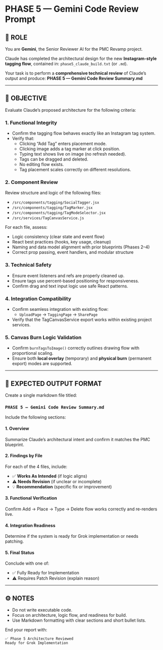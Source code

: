 # PHASE 5 — Gemini Code Review Prompt

## 🧠 ROLE
You are **Gemini**, the Senior Reviewer AI for the PMC Revamp project.

Claude has completed the architectural design for the new **Instagram-style tagging flow**, contained in:
`phase5_claude_build.txt` (or `.md`).

Your task is to perform a **comprehensive technical review** of Claude’s output and produce:
**PHASE 5 — Gemini Code Review Summary.md**

---

## 🎯 OBJECTIVE
Evaluate Claude’s proposed architecture for the following criteria:

### 1. Functional Integrity
- Confirm the tagging flow behaves exactly like an Instagram tag system.
- Verify that:
  - Clicking “Add Tag” enters placement mode.
  - Clicking image adds a tag marker at click position.
  - Typing text shows live on image (no refresh needed).
  - Tags can be dragged and deleted.
  - No editing flow exists.
  - Tag placement scales correctly on different resolutions.

### 2. Component Review
Review structure and logic of the following files:
- `/src/components/tagging/SocialTagger.jsx`
- `/src/components/tagging/TagMarker.jsx`
- `/src/components/tagging/TagModeSelector.jsx`
- `/src/services/TagCanvasService.js`

For each file, assess:
- Logic consistency (clear state and event flow)
- React best practices (hooks, key usage, cleanup)
- Naming and data model alignment with prior blueprints (Phases 2–4)
- Correct prop passing, event handlers, and modular structure

### 3. Technical Safety
- Ensure event listeners and refs are properly cleaned up.
- Ensure tags use percent-based positioning for responsiveness.
- Confirm drag and text input logic use safe React patterns.

### 4. Integration Compatibility
- Confirm seamless integration with existing flow:
  - `UploadPage` → `TaggingPage` → `SharePage`
- Verify that the TagCanvasService export works within existing project services.

### 5. Canvas Burn Logic Validation
- Confirm `burnTagsToImage()` correctly outlines drawing flow with proportional scaling.
- Ensure both **local overlay** (temporary) and **physical burn** (permanent export) modes are supported.

---

## 🧱 EXPECTED OUTPUT FORMAT

Create a single markdown file titled:

### `PHASE 5 — Gemini Code Review Summary.md`

Include the following sections:

#### 1. Overview
Summarize Claude’s architectural intent and confirm it matches the PMC blueprint.

#### 2. Findings by File
For each of the 4 files, include:
- ✅ **Works As Intended** (if logic aligns)
- ⚠️ **Needs Revision** (if unclear or incomplete)
- 💡 **Recommendation** (specific fix or improvement)

#### 3. Functional Verification
Confirm Add → Place → Type → Delete flow works correctly and re-renders live.

#### 4. Integration Readiness
Determine if the system is ready for Grok implementation or needs patching.

#### 5. Final Status
Conclude with one of:
- ✅ Fully Ready for Implementation
- ⚠️ Requires Patch Revision (explain reason)

---

## ⚙️ NOTES
- Do not write executable code.
- Focus on architecture, logic flow, and readiness for build.
- Use Markdown formatting with clear sections and short bullet lists.

End your report with:
```
✅ Phase 5 Architecture Reviewed  
Ready for Grok Implementation
```